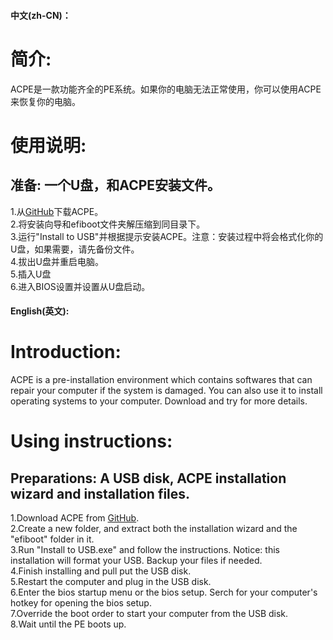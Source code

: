 #### 中文(zh-CN)：
# 简介:
ACPE是一款功能齐全的PE系统。如果你的电脑无法正常使用，你可以使用ACPE来恢复你的电脑。
# 使用说明: 
## 准备: 一个U盘，和ACPE安装文件。
1.从[GitHub](https://github.com/WSx32/ACPE)下载ACPE。 \
2.将安装向导和efiboot文件夹解压缩到同目录下。  \
3.运行"Install to USB"并根据提示安装ACPE。注意：安装过程中将会格式化你的U盘，如果需要，请先备份文件。  \
4.拔出U盘并重启电脑。  \
5.插入U盘  \
6.进入BIOS设置并设置从U盘启动。



#### English(英文):
# Introduction:
ACPE is a pre-installation environment which contains softwares that can repair your computer if the system is damaged. You can also use it to install operating systems to your computer. Download and try for more details. 

# Using instructions: 
## Preparations: A USB disk,  ACPE installation wizard and installation files. 
1.Download ACPE from [GitHub](https://github.com/WSx32/ACPE). \
2.Create a new folder, and extract both the installation wizard and the "efiboot" folder in it.  \
3.Run "Install to USB.exe" and follow the instructions. Notice: this installation will format your USB. Backup your files if needed.  \
4.Finish installing and pull put the USB disk.  \
5.Restart the computer and plug in the USB disk.  \
6.Enter the bios startup menu or the bios setup. Serch for your computer's hotkey for opening the bios setup.  \
7.Override the boot order to start your computer from the USB disk.  \
8.Wait until the PE boots up. 

